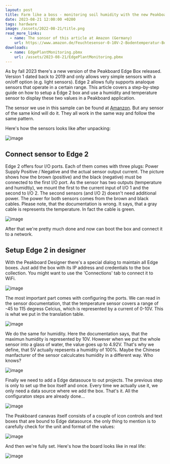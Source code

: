 ```yaml
---
layout: post
title: Farm like a boss - monitoring soil humidity with the new Peakboard Edge 2 box
date: 2023-08-21 12:00:00 +0200
tags: hardware
image: /assets/2022-08-21/title.png
read_more_links:
  - name: The sonsor of this article at Amazon (Germany)
    url: https://www.amazon.de/Feuchtesensor-0-10V-2-Bodentemperatur-Bodenfeuchtesensor-Sender/dp/B082DJ6F9J/ref=sr_1_30?__mk_de_DE=%C3%85M%C3%85%C5%BD%C3%95%C3%91&crid=B8RQX4B0GNT7&keywords=feuchtesensor+24v&qid=1683540626&sprefix=feuchtesensor+24v%2Caps%2C92&sr=8-30
downloads:
  - name: EdgePlantMonitoring.pbmx
    url: /assets/2023-08-21/EdgePlantMonitoring.pbmx
---
```

As by fall 2023 there's a new version of the Peakboard Edge Box released. Version 1 dated back to 2019 and only allows very simple sensors with a on/off option (e.g. light sensors). Edge 2 allows fully supports analoque sensors that operate in a certain range. This article covers a step-by-step guide on how to setup a Edge 2 box and use a humidity and temperature sensor to display these two values in a Peakboard application. 

The sensor we use in this sample can be found at [Amanzon](https://www.amazon.de/Feuchtesensor-0-10V-2-Bodentemperatur-Bodenfeuchtesensor-Sender/dp/B082DJ6F9J/ref=sr_1_30?__mk_de_DE=%C3%85M%C3%85%C5%BD%C3%95%C3%91&crid=B8RQX4B0GNT7&keywords=feuchtesensor+24v&qid=1683540626&sprefix=feuchtesensor+24v%2Caps%2C92&sr=8-30). But any sensor of the same kind will do it. They all work in the same way and follow the same pattern.

Here's how the sensors looks like after unpacking:

![image](/assets/2022-08-21/010.jpg)

## Connect sensor to Edge 2

Edge 2 offers four I/O ports. Each of them comes with three plugs: Power Supply Positive / Negative and the actual sensor output current. The picture shows how the brown (positive) and the black (negative) must be connected to the first I/O port. As the sensor has two outputs (temperature and humidtiy), we mount the first to the current input of I/O 1 and the second to I/O 2. The second sensors (and I/O 2) doesn't need additional power. The power for both sensors comes from the brown and black cables. Please note, that the documentation is wrong. It says, that a gray cable is represents the temperature. In fact the cable is green.
  
![image](/assets/2022-08-21/020.jpg)

After that we're pretty much done and now can boot the box and connect it to a network.

## Setup Edge 2 in designer

With the Peakboard Designer there's a special dialog to maintain all Edge boxes. Just add the box with its IP address and credentials to the box collection. You might want to use the 'Connections' tab to connect it to WiFi.

![image](/assets/2022-08-21/030.png)

The most important part comes with configuring the ports. We can read in the sensor documentation, that the temperature sensor covers a range of -45 to 115 degress Celcius, which is represented by a current of 0-10V. This is what we put in the translation table.

![image](/assets/2022-08-21/040.png)

We do the same for humidity. Here the documentation says, that the maximun humidity is represented by 10V. However when we put the whole sensor into a glass of water, the value goes up to 4.92V. That's why we define, that 5V actually repesents a humidity of 100%. Maybe the Chinese manfacturer of the sensor calculcates humidity in a different way. Who knows?

![image](/assets/2022-08-21/050.png)

Finally we need to add a Edge datasouce to out projects. The previous step is only to set up the box itself and once. Every time we actually use it, we only need a data source where we add the box. That's it. All the configuraton steps are already done...

![image](/assets/2022-08-21/055.png)

The Peakboard canavas itself consists of a couple of icon controls and text boxes that are bound to Edge datasource. the only thing to mention is to carefully check for the unit and format of the values:

![image](/assets/2022-08-21/060.png)

And then we're fully set. Here's how the board looks like in real life:

![image](/assets/2022-08-21/070.jpg)
